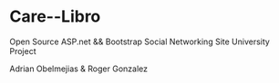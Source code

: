 Care--Libro
===========

Open Source ASP.net && Bootstrap Social Networking Site University Project


Adrian Obelmejias & Roger Gonzalez